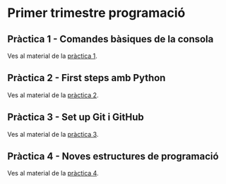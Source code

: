 # Primer trimestre programació

## Pràctica 1 - Comandes bàsiques de la consola

Ves al material de la [pràctica 1](./Pràctica_1/practica1.md).

## Pràctica 2 - First steps amb Python

Ves al material de la [pràctica 2](./Pràctica_2/practica2.md).

## Pràctica 3 - Set up Git i GitHub

Ves al material de la [pràctica 3](./Pràctica_3/practica3.md).

## Pràctica 4 - Noves estructures de programació

Ves al material de la [pràctica 4](./Pràctica_4/practica4.md).
